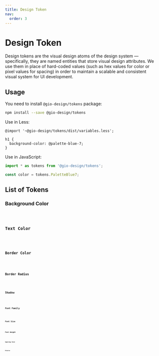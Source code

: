 ```yaml
---
title: Design Token
nav:
  order: 3
---
```


# Design Token

Design tokens are the visual design atoms of the design system — specifically, they are named entities that store visual design attributes. We use them in place of hard-coded values (such as hex values for color or pixel values for spacing) in order to maintain a scalable and consistent visual system for UI development.

## Usage

You need to install `@gio-design/tokens` package:

```bash
npm install --save @gio-design/tokens
```

Use in Less:

```less
@import '~@gio-design/tokens/dist/variables.less';

h1 {
  background-color: @palette-blue-7;
}
```

Use in JavaScript:

```javascript
import * as tokens from '@gio-design/tokens';

const color = tokens.PaletteBlue7;
```

## List of Tokens

### Background Color

<code src="./tokenDemos/backgroundTable.tsx" inline />

### Text Color

<code src="./tokenDemos/textColorTable.tsx" inline />

### Border Color

<code src="./tokenDemos/borderColorTable.tsx" inline />

### Border Radius

<code src="./tokenDemos/borderRadiusTable.tsx" inline />

### Shadow

<code src="./tokenDemos/shadowTable.tsx" inline />

### Font Family

<code src="./tokenDemos/fontFamilyTable.tsx" inline />

### Font Size

<code src="./tokenDemos/fontSizeTable.tsx" inline />

### Font Weight

<code src="./tokenDemos/fontWeightTable.tsx" inline />

### Spacing Size

<code src="./tokenDemos/spacingSizeTable.tsx" inline />

### Palette

<code src="./tokenDemos/paletteTable.tsx" inline />
